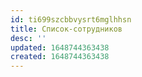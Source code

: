 ```yaml
---
id: ti699szcbbvysrt6mglhhsn
title: Список-сотрудников
desc: ''
updated: 1648744363438
created: 1648744363438
---
```


